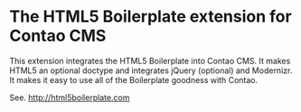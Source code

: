 # The HTML5 Boilerplate extension for Contao CMS #

This extension integrates the HTML5 Boilerplate into Contao CMS. 
It makes HTML5 an optional doctype and integrates jQuery (optional) and Modernizr.
It makes it easy to use all of the Boilerplate goodness with Contao.

See. http://html5boilerplate.com


